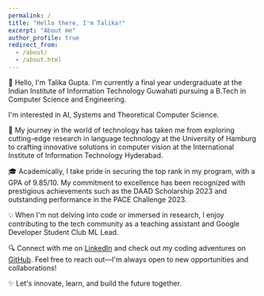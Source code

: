 ```yaml
---
permalink: /
title: "Hello there, I'm Talika!"
excerpt: "About me"
author_profile: true
redirect_from: 
  - /about/
  - /about.html
---
```



👋 Hello, I'm Talika Gupta. I'm currently a final year undergraduate at the Indian Institute of Information Technology Guwahati pursuing a B.Tech in Computer Science and Engineering.

I'm interested in AI, Systems and Theoretical Computer Science. 

🚀 My journey in the world of technology has taken me from exploring cutting-edge research in language technology at the University of Hamburg to crafting innovative solutions in computer vision at the International Institute of Information Technology Hyderabad.

🎓 Academically, I take pride in securing the top rank in my program, with a GPA of 9.85/10. My commitment to excellence has been recognized with prestigious achievements such as the DAAD Scholarship 2023 and outstanding performance in the PACE Challenge 2023.

💡 When I'm not delving into code or immersed in research, I enjoy contributing to the tech community as a teaching assistant and Google Developer Student Club ML Lead. 

🔍 Connect with me on [LinkedIn](https://www.linkedin.com/in/talika-gupta) and check out my coding adventures on [GitHub](https://github.com/talikagupta). Feel free to reach out—I'm always open to new opportunities and collaborations!

✨ Let's innovate, learn, and build the future together.

